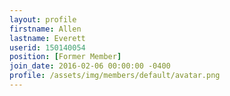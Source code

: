 ```yaml
---
layout: profile
firstname: Allen
lastname: Everett
userid: 150140054
position: [Former Member]
join_date: 2016-02-06 00:00:00 -0400
profile: /assets/img/members/default/avatar.png
---
```

